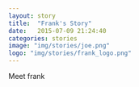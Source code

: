 ```yaml
---
layout: story
title:  "Frank's Story"
date:   2015-07-09 21:24:40
categories: stories
image: "img/stories/joe.png"
logo: "img/stories/frank_logo.png"
---
```


Meet frank
